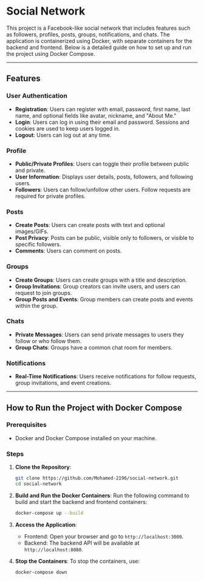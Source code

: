 # Social Network

This project is a Facebook-like social network that includes features such as followers, profiles, posts, groups, notifications, and chats. The application is containerized using Docker, with separate containers for the backend and frontend. Below is a detailed guide on how to set up and run the project using Docker Compose.

---

## Features

### User Authentication
- **Registration**: Users can register with email, password, first name, last name, and optional fields like avatar, nickname, and "About Me."
- **Login**: Users can log in using their email and password. Sessions and cookies are used to keep users logged in.
- **Logout**: Users can log out at any time.

### Profile
- **Public/Private Profiles**: Users can toggle their profile between public and private.
- **User Information**: Displays user details, posts, followers, and following users.
- **Followers**: Users can follow/unfollow other users. Follow requests are required for private profiles.

### Posts
- **Create Posts**: Users can create posts with text and optional images/GIFs.
- **Post Privacy**: Posts can be public, visible only to followers, or visible to specific followers.
- **Comments**: Users can comment on posts.

### Groups
- **Create Groups**: Users can create groups with a title and description.
- **Group Invitations**: Group creators can invite users, and users can request to join groups.
- **Group Posts and Events**: Group members can create posts and events within the group.

### Chats
- **Private Messages**: Users can send private messages to users they follow or who follow them.
- **Group Chats**: Groups have a common chat room for members.

### Notifications
- **Real-Time Notifications**: Users receive notifications for follow requests, group invitations, and event creations.

---

## How to Run the Project with Docker Compose

### Prerequisites
- Docker and Docker Compose installed on your machine.

### Steps

1. **Clone the Repository**:
   ```bash
   git clone https://github.com/Mohamed-2196/social-network.git
   cd social-network
   ```


2. **Build and Run the Docker Containers**:
   Run the following command to build and start the backend and frontend containers:
   ```bash
   docker-compose up --build
   ```

3. **Access the Application**:
   - Frontend: Open your browser and go to `http://localhost:3000`.
   - Backend: The backend API will be available at `http://localhost:8080`.

4. **Stop the Containers**:
   To stop the containers, use:
   ```bash
   docker-compose down
   ```
